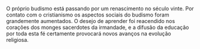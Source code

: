 ﻿O próprio budismo está passando por um renascimento no século vinte. Por contato com o cristianismo os aspectos sociais do budismo foram grandemente aumentados. O desejo de aprender foi reacendido nos corações dos monges sacerdotes da irmandade, e a difusão da educação por toda esta fé certamente provocará novos avanços na evolução religiosa.